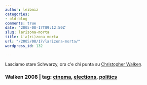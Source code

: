 ```yaml
---
author: leibniz
categories:
- old-blog
comments: true
date: '2005-08-17T09:12:50Z'
slug: larizona-morta
title: L'a(ri)zona morta
url: "/2005/08/17/larizona-morta/"
wordpress_id: 132

---
```

Lasciamo stare Schwarzy, ora c'e chi punta su [Christopher Walken](https://www.walken2008.com/index.html).  



### Walken 2008 | tag: [cinema](https://www.technorati.com/tags/cinema), [elections](https://www.technorati.com/tags/elections), [politics](https://www.technorati.com/tags/politics)
